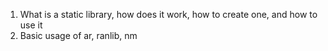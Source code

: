 1. What is a static library, how does it work, how to create one, and how to use it
2. Basic usage of ar, ranlib, nm
